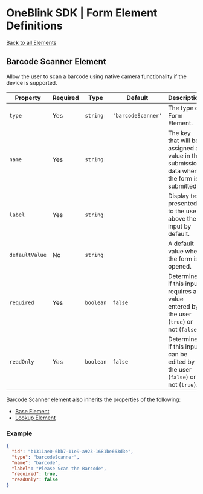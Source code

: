 # OneBlink SDK | Form Element Definitions

[Back to all Elements](./README.md)

## Barcode Scanner Element

Allow the user to scan a barcode using native camera functionality if the device is supported.

| Property       | Required | Type      | Default            | Description                                                                              |
| -------------- | -------- | --------- | ------------------ | ---------------------------------------------------------------------------------------- |
| `type`         | Yes      | `string`  | `'barcodeScanner'` | The type of Form Element.                                                                |
| `name`         | Yes      | `string`  |                    | The key that will be assigned a value in the submission data when the form is submitted. |
| `label`        | Yes      | `string`  |                    | Display text presented to the user above the input by default.                           |
| `defaultValue` | No       | `string`  |                    | A default value when the form is opened.                                                 |
| `required`     | Yes      | `boolean` | `false`            | Determine if this input requires a value entered by the user (`true`) or not (`false`).  |
| `readOnly`     | Yes      | `boolean` | `false`            | Determine if this input can be edited by the user (`false`) or not (`true`).             |

Barcode Scanner element also inherits the properties of the following:

-   [Base Element](./base-element.md)
-   [Lookup Element](./lookup-element.md)

### Example

```JSON
{
  "id": "b1311ae0-6bb7-11e9-a923-1681be663d3e",
  "type": "barcodeScanner",
  "name": "barcode",
  "label": "Please Scan the Barcode",
  "required": true,
  "readOnly": false
}
```
